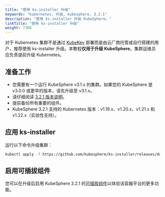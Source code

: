 ```yaml
---
title: "使用 ks-installer 升级"
keywords: "kubernetes, 升级, kubesphere, 3.2.1"
description: "使用 ks-installer 升级 KubeSphere。"
linkTitle: "使用 ks-installer 升级"
weight: 7300
---
```


对于 Kubernetes 集群不是通过 [KubeKey](../../installing-on-linux/introduction/kubekey/) 部署而是由云厂商托管或自行搭建的用户，推荐使用 ks-installer 升级。本教程**仅用于升级 KubeSphere**。集群运维员应负责提前升级 Kubernetes。

## 准备工作

- 您需要有一个运行 KubeSphere v3.1.x 的集群。如果您的 KubeSphere 是 v3.0.0 或更早的版本，请先升级至 v3.1.x。
- 请仔细阅读 [3.2.1 版本说明](../../release/release-v321/)。
- 提前备份所有重要的组件。
- KubeSphere 3.2.1 支持的 Kubernetes 版本：v1.19.x、v1.20.x、v1.21.x 和 v1.22.x（实验性支持）。

## 应用 ks-installer

运行以下命令升级集群：

```bash
kubectl apply -f https://github.com/kubesphere/ks-installer/releases/download/v3.2.1/kubesphere-installer.yaml
```

## 启用可插拔组件

您可以在升级后启用 KubeSphere 3.2.1 的[可插拔组件](../../pluggable-components/overview/)以体验该容器平台的更多功能。